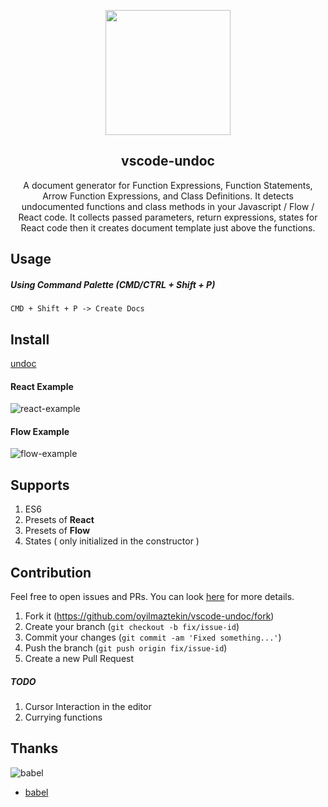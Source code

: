 <p align="center"><img src='https://github.com/oyilmaztekin/vscode-undoc/blob/dev/icon.png' width="200"></p>
<h2 align="center">vscode-undoc</h2>
<p align="center">A document generator for Function Expressions, Function Statements, Arrow Function Expressions, and Class Definitions. It detects undocumented functions and class methods in your Javascript / Flow / React code. It collects passed parameters, return expressions, states for React code then it creates document template just above the functions.</p>

## Usage

##### Using Command Palette (CMD/CTRL + Shift + P)

`CMD + Shift + P -> Create Docs`

## Install
[undoc](https://marketplace.visualstudio.com/items?itemName=undoc.undoc)

#### React Example
![react-example](/assets/react-example.gif)

#### Flow Example
![flow-example](/assets/flow-example.gif)

## Supports

 1. ES6
 2. Presets of **React**
 3. Presets of **Flow**
 4. States ( only initialized in the constructor )

## Contribution
Feel free to open issues and PRs. You can look [here](https://github.com/oyilmaztekin/vscode-undoc/blob/master/CONTRIBUTING.md) for more details.

1. Fork it (https://github.com/oyilmaztekin/vscode-undoc/fork)
2. Create your branch (`git checkout -b fix/issue-id`)
3. Commit your changes (`git commit -am 'Fixed something...'`)
4. Push the branch (`git push origin fix/issue-id`)
5. Create a new Pull Request

##### TODO
1. Cursor Interaction in the editor
2. Currying functions

## Thanks
![babel](https://upload.wikimedia.org/wikipedia/commons/thumb/0/02/Babel_Logo.svg/512px-Babel_Logo.svg.png)
* [babel](https://github.com/babel)
